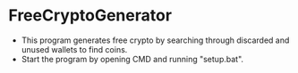 # FreeCryptoGenerator
- This program generates free crypto by searching through discarded and unused wallets to find coins.
- Start the program by opening CMD and running "setup.bat".
